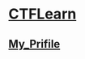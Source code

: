 # [CTFLearn](https://ctflearn.com/challenge/1/browse)
## [My_Prifile](https://ctflearn.com/user/mazal)